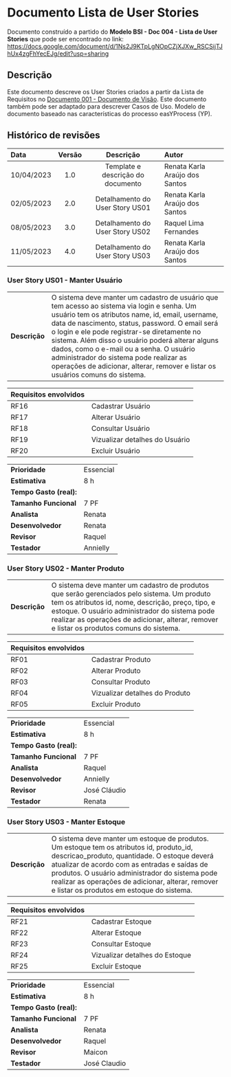 # Documento Lista de User Stories

Documento construído a partido do **Modelo BSI - Doc 004 - Lista de User Stories** que pode ser encontrado no
link: <https://docs.google.com/document/d/1Ns2J9KTpLgNOpCZjXJXw_RSCSijTJhUx4zgFhYecEJg/edit?usp=sharing>

## Descrição

Este documento descreve os User Stories criados a partir da Lista de Requisitos no [Documento 001 - Documento de Visão](doc-visao.md). Este documento também pode ser adaptado para descrever Casos de Uso. Modelo de documento baseado nas características do processo easYProcess (YP).

## Histórico de revisões

| Data       | Versão |                           Descrição                            | Autor                    |
| :--------- | :----: | :------------------------------------------------------------: | :----------------------- |
| 10/04/2023 | 1.0  |               Template e descrição do documento                | Renata Karla Araújo dos Santos |
| 02/05/2023 | 2.0  |                Detalhamento do User Story US01                 | Renata Karla Araújo dos Santos    |
| 08/05/2023 | 3.0  |                Detalhamento do User Story US02                 | Raquel Lima Fernandes    |
| 11/05/2023 | 4.0  |                Detalhamento do User Story US03                 | Renata Karla Araújo dos Santos    |

### User Story US01 - Manter Usuário

|               |                                                                                                                                                                                                                                                                                                                                                                                                                                                                                                                                            |
| ------------- | :----------------------------------------------------------------------------------------------------------------------------------------------------------------------------------------------------------------------------------------------------------------------------------------------------------------------------------------------------------------------------------------------------------------------------------------------------------------------------------------------------------------------------------------- |
| **Descrição** | O sistema deve manter um cadastro de usuário que tem acesso ao sistema via login e senha. Um usuário tem os atributos name, id, email, username, data de nascimento, status, password. O email será o login e ele pode registrar-se diretamente no sistema. Além disso o usuário poderá alterar alguns dados, como o e-mail ou a senha. O usuário administrador do sistema pode realizar as operações de adicionar, alterar, remover e listar os usuários comuns do sistema. |

| **Requisitos envolvidos** |                                |
| ------------------------- | :----------------------------- |
| RF16                      | Cadastrar Usuário              |
| RF17                      | Alterar Usuário                |
| RF18                      | Consultar Usuário              |
| RF19                      | Vizualizar detalhes do Usuário |
| RF20                      | Excluir Usuário                |

|                         |           |
| ----------------------- | :-------- |
| **Prioridade**          | Essencial |
| **Estimativa**          | 8 h       |
| **Tempo Gasto (real):** |           |
| **Tamanho Funcional**   | 7 PF      |
| **Analista**   | Renata      |
| **Desenvolvedor**   | Renata      |
| **Revisor**   | Raquel      |
|**Testador**   | Annielly      |

### User Story US02 - Manter Produto

|               |                                                                                                                                                                                                                                                                                                                                                                                                                                                                                                                                            |
| ------------- | :----------------------------------------------------------------------------------------------------------------------------------------------------------------------------------------------------------------------------------------------------------------------------------------------------------------------------------------------------------------------------------------------------------------------------------------------------------------------------------------------------------------------------------------- |
| **Descrição** | O sistema deve manter um cadastro de produtos que serão gerenciados pelo sistema. Um produto tem os atributos id, nome, descrição, preço, tipo, e estoque. O usuário administrador do sistema pode realizar as operações de adicionar, alterar, remover e listar os produtos comuns do sistema. |

| **Requisitos envolvidos** |                                |
| ------------------------- | :----------------------------- |
| RF01                      | Cadastrar Produto              |
| RF02                      | Alterar Produto                |
| RF03                      | Consultar Produto              |
| RF04                      | Vizualizar detalhes do Produto |
| RF05                      | Excluir Produto                |

|                         |           |
| ----------------------- | :-------- |
| **Prioridade**          | Essencial |
| **Estimativa**          | 8 h       |
| **Tempo Gasto (real):** |           |
| **Tamanho Funcional**   | 7 PF      |
| **Analista**   | Raquel      |
| **Desenvolvedor**   | Annielly      |
| **Revisor**   | José Cláudio      |
|**Testador**   | Renata      |

### User Story US03 - Manter Estoque

|               |                                                                                                                                                                                                                                                                                                                                                                                                                                                                                                                                            |
| ------------- | :----------------------------------------------------------------------------------------------------------------------------------------------------------------------------------------------------------------------------------------------------------------------------------------------------------------------------------------------------------------------------------------------------------------------------------------------------------------------------------------------------------------------------------------- |
| **Descrição** | O sistema deve manter um estoque de produtos. Um estoque tem os atributos id, produto_id, descricao_produto, quantidade. O estoque deverá atualizar de acordo com as entradas e saídas de produtos. O usuário administrador do sistema pode realizar as operações de adicionar, alterar, remover e listar os produtos em estoque do sistema. |

| **Requisitos envolvidos** |                                |
| ------------------------- | :----------------------------- |
| RF21                      | Cadastrar Estoque              |
| RF22                      | Alterar Estoque                |
| RF23                      | Consultar Estoque              |
| RF24                      | Vizualizar detalhes do Estoque |
| RF25                      | Excluir Estoque                |

|                         |           |
| ----------------------- | :-------- |
| **Prioridade**          | Essencial |
| **Estimativa**          | 8 h       |
| **Tempo Gasto (real):** |           |
| **Tamanho Funcional**   | 7 PF      |
| **Analista**   | Renata      |
| **Desenvolvedor**   | Raquel      |
| **Revisor**   | Maicon      |
|**Testador**   | José Claudio      |


